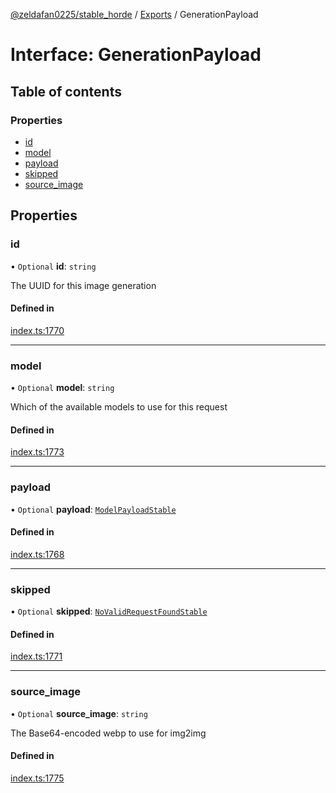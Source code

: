 [@zeldafan0225/stable_horde](../README.md) / [Exports](../modules.md) / GenerationPayload

# Interface: GenerationPayload

## Table of contents

### Properties

- [id](GenerationPayload.md#id)
- [model](GenerationPayload.md#model)
- [payload](GenerationPayload.md#payload)
- [skipped](GenerationPayload.md#skipped)
- [source\_image](GenerationPayload.md#source_image)

## Properties

### id

• `Optional` **id**: `string`

The UUID for this image generation

#### Defined in

[index.ts:1770](https://github.com/ZeldaFan0225/stable_horde/blob/e31e830/index.ts#L1770)

___

### model

• `Optional` **model**: `string`

Which of the available models to use for this request

#### Defined in

[index.ts:1773](https://github.com/ZeldaFan0225/stable_horde/blob/e31e830/index.ts#L1773)

___

### payload

• `Optional` **payload**: [`ModelPayloadStable`](ModelPayloadStable.md)

#### Defined in

[index.ts:1768](https://github.com/ZeldaFan0225/stable_horde/blob/e31e830/index.ts#L1768)

___

### skipped

• `Optional` **skipped**: [`NoValidRequestFoundStable`](NoValidRequestFoundStable.md)

#### Defined in

[index.ts:1771](https://github.com/ZeldaFan0225/stable_horde/blob/e31e830/index.ts#L1771)

___

### source\_image

• `Optional` **source\_image**: `string`

The Base64-encoded webp to use for img2img

#### Defined in

[index.ts:1775](https://github.com/ZeldaFan0225/stable_horde/blob/e31e830/index.ts#L1775)
